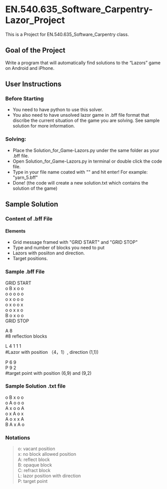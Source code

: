 # EN.540.635_Software_Carpentry-Lazor_Project

This is a Project for EN.540.635_Software_Carpentry class.

## Goal of the Project
Write a program that will automatically find solutions to the “Lazors” game on Android and iPhone.

## User Instructions
### Before Starting
* You need to have python to use this solver.
* You also need to have unsolved lazor game in .bff file format that discribe the current situation of the game you are solving. See sample solution for more information.
### Solving:
* Place the Solution_for_Game-Lazors.py under the same folder as your .bff file.
* Open Solution_for_Game-Lazors.py in terminal or double click the code file.
* Type in your file name coated with "" and hit enter! For example: "yarn_5.bff"
* Done! (the code will create a new solution.txt which contains the solution of the game)

## Sample Solution
### Content of .bff File
#### Elements
* Grid message framed with "GRID START" and "GRID STOP"
* Type and number of blocks you need to put
* Lazors with posiiton and direction.
* Target positions.

### Sample .bff File

GRID START<br>
o B x o o<br>
o o o o o<br>
o x o o o<br>
o x o o x<br>
o o x x o<br>
B o x o o<br>
GRID STOP<br>

A 8<br>
#8 reflection blocks<br>

L 4 1 1 1 <br>
#Lazor with position （4，1）, direction (1,1))<br>

P 6 9<br>
P 9 2<br>
#target point with position (6,9) and (9,2)<br>

### Sample Solution .txt file
o B x o o<br>
o A o o o<br>
A x o o A<br>
o x A o x<br>
A o x x A<br>
B A x A o<br>

### Notations
  > o: vacant position<br>
  > x: no block allowed position<br>
  > A: reflect block<br>
  > B: opaque block<br>
  > C: refract block<br>
  > L: lazor position with direction<br>
  > P: target point<br>
